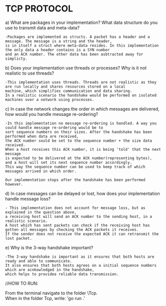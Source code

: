 # TCP PROTOCOL

a) What are packages in your implementation? What data structure do you use to transmit data and meta-data?

    -Packages are implemented as structs. A packet has a header and a message. The message is a string and the header,
    is in itself a struct where meta-data resides. In this implementation the only data a header contains is a SYN number
    and an ACK number. The other data has been asbtracted away for simplicty.

b) Does your implementation use threads or processes? Why is it not realistic to use threads?

    -This implementation uses threads. Threads are not realistic as they are run locally and shares resources stored on a local
    machine, which simplifies communication and data sharing. 
    In a realistic scenario the handshake would be performed on isolated machines over a network using processes.

c) In case the network changes the order in which messages are delivered, how would you handle message re-ordering?

    -In this implementation no message re-ordering is handled. A way you could handle message re-ordering would be to 
    sort sequence numbers on their sizes. After the handshake has been performed when data are received, 
    the ACK number sould be set to the sequence number + the size data received. 
    When a host receives this ACK number, it is being 'told' that the next message 
    is expected to be delivered at the ACK number(representing bytes), 
    and a host will set its next sequence number accordingly. 
    This way the sequence number can be used to keep track of which messages arrived in which order.

    Our implementation stops after the handshake has been performed however.

d) In case messages can be delayed or lost, how does your implementation handle message loss?

    - This implementation does not account for message loss, but as explained in the question above, 
    a receiving host will send an ACK number to the sending host, in a realistic scenario. 
    A host which has sent packets can check if the receiving host has gotten all messages by checking the ACK packets it receives.
    If the sender does not receive the expected ACK it can retransmit the lost packet.

e) Why is the 3-way handshake important?

    -The 3-way handshake is important as it ensures that both hosts are ready and able to communicate.
    It also ensures that both hosts agrees on a initial sequence numbers which are acnkowledged in the handshake, 
    which helps to providea reliable data transmission.

    
//HOW TO RUN:

From the terminal navigate to the folder \Tcp.   
When in the folder Tcp, write: 'go run .'
